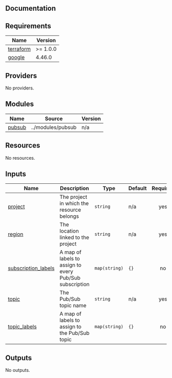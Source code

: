 ## Documentation

<!-- BEGINNING OF PRE-COMMIT-TERRAFORM DOCS HOOK -->

## Requirements

| Name                                                                     | Version  |
| ------------------------------------------------------------------------ | -------- |
| <a name="requirement_terraform"></a> [terraform](#requirement_terraform) | >= 1.0.0 |
| <a name="requirement_google"></a> [google](#requirement_google)          | 4.46.0   |

## Providers

No providers.

## Modules

| Name                                                  | Source            | Version |
| ----------------------------------------------------- | ----------------- | ------- |
| <a name="module_pubsub"></a> [pubsub](#module_pubsub) | ../modules/pubsub | n/a     |

## Resources

No resources.

## Inputs

| Name                                                                                        | Description                                             | Type          | Default | Required |
| ------------------------------------------------------------------------------------------- | ------------------------------------------------------- | ------------- | ------- | :------: |
| <a name="input_project"></a> [project](#input_project)                                      | The project in which the resource belongs               | `string`      | n/a     |   yes    |
| <a name="input_region"></a> [region](#input_region)                                         | The location linked to the project                      | `string`      | n/a     |   yes    |
| <a name="input_subscription_labels"></a> [subscription\_labels](#input_subscription_labels) | A map of labels to assign to every Pub/Sub subscription | `map(string)` | `{}`    |    no    |
| <a name="input_topic"></a> [topic](#input_topic)                                            | The Pub/Sub topic name                                  | `string`      | n/a     |   yes    |
| <a name="input_topic_labels"></a> [topic\_labels](#input_topic_labels)                      | A map of labels to assign to the Pub/Sub topic          | `map(string)` | `{}`    |    no    |

## Outputs

No outputs.

<!-- END OF PRE-COMMIT-TERRAFORM DOCS HOOK -->
